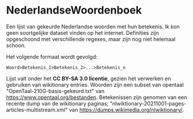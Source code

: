# NederlandseWoordenboek
Een lijst van gekeurde Nederlandse woorden met hun betekenis. Ik kon geen soortgelijke dataset vinden op het internet.
Definities zijn opgeschoond met verschillende regexes, maar zijn nog niet helemaal schoon.

Het volgende formaat wordt gevolgd:
```
Woord>Betekenis_1>Betekenis_2>...>Betekenis_n
```

Lijst valt onder het **CC BY-SA 3.0 licentie**, gezien het verwerken en gebruiken van wikitionary entries.
Woorden zijn een subset van opentaal "OpenTaal-210G-basis-gekeurd.txt" van https://www.opentaal.org/bestanden.
Betekenissen zijn genomen van een recente dump van de wikitionary paginas; "nlwiktionary-20211001-pages-articles-multistream.xml" van https://dumps.wikimedia.org/nlwiktionary/.
